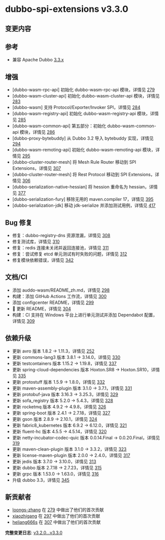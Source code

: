 # dubbo-spi-extensions v3.3.0

## 变更内容

## 参考

- 兼容 Apache Dubbo [3.3.x](https://github.com/apache/dubbo/tree/3.3)

## 增强

- [dubbo-wasm-rpc-api] 初始化 dubbo-wasm-rpc-api 模块，详情见 [279](https://github.com/apache/dubbo-spi-extensions/pull/279)
- [dubbo-wasm-cluster-api] 初始化 dubbo-wasm-cluster-api 模块，详情见 [283](https://github.com/apache/dubbo-spi-extensions/pull/283)
- [dubbo-wasm] 支持 Protocol/Exporter/Invoker SPI，详情见 [284](https://github.com/apache/dubbo-spi-extensions/pull/284)
- [dubbo-wasm-registry-api] 初始化 dubbo-wasm-registry-api 模块，详情见 [285](https://github.com/apache/dubbo-spi-extensions/pull/285)
- [dubbo-wasm-common-api] 第五部分：初始化 dubbo-wasm-common-api 模块，详情见 [286](https://github.com/apache/dubbo-spi-extensions/pull/286)
- [dubbo-proxy-bytebuddy] 从 Dubbo 3.2 导入 bytebuddy 实现，详情见 [294](https://github.com/apache/dubbo-spi-extensions/pull/294)
- [dubbo-wasm-remoting-api] 初始化 dubbo-wasm-remoting-api 模块，详情见 [295](https://github.com/apache/dubbo-spi-extensions/pull/295)
- [dubbo-cluster-router-mesh] 将 Mesh Rule Router 移动到 SPI Extensions，详情见 [307](https://github.com/apache/dubbo-spi-extensions/pull/307)
- [dubbo-cluster-router-mesh] 将 Rest Protocol 移动到 SPI Extensions，详情见 [306](https://github.com/apache/dubbo-spi-extensions/pull/306)
- [dubbo-serialization-native-hessian] 将 hession 重命名为 hessian，详情见 [377](https://github.com/apache/dubbo-spi-extensions/pull/377)
- [dubbo-serialization-fury] 移除无用的 maven.compiler 17，详情见 [395](https://github.com/apache/dubbo-spi-extensions/pull/395)
- [dubbo-serialization-jdk] 移动 jdk-serialize 并添加测试用例，详情见 [417](https://github.com/apache/dubbo-spi-extensions/pull/417)

## Bug 修复

- 修复：dubbo-registry-dns 资源泄漏，详情见 [308](https://github.com/apache/dubbo-spi-extensions/pull/308)
- 修复测试库，详情见 [310](https://github.com/apache/dubbo-spi-extensions/pull/310)
- 修复：redis 连接未关闭并返回连接池，详情见 [311](https://github.com/apache/dubbo-spi-extensions/pull/311)
- 修复：尝试修复 etcd 单元测试有时失败的问题，详情见 [312](https://github.com/apache/dubbo-spi-extensions/pull/312)
- 修复模块依赖错误，详情见 [342](https://github.com/apache/dubbo-spi-extensions/pull/342)

## 文档/CI

- 添加 auddo-wasm/README_zh.md，详情见 [298](https://github.com/apache/dubbo-spi-extensions/pull/298)
- 构建：添加 GitHub Actions 工作流，详情见 [300](https://github.com/apache/dubbo-spi-extensions/pull/300)
- 添加 configcenter README，详情见 [299](https://github.com/apache/dubbo-spi-extensions/pull/299)
- 📝 更新 README，详情见 [304](https://github.com/apache/dubbo-spi-extensions/pull/304)
- 构建：CI 支持在 Windows 平台上进行单元测试并添加 Dependabot 配置，详情见 [309](https://github.com/apache/dubbo-spi-extensions/pull/309)

## 依赖升级

- 更新 avro 版本 1.8.2 -> 1.11.3，详情见 [252](https://github.com/apache/dubbo-spi-extensions/pull/252)
- 更新 commons-lang3 版本 3.8.1 -> 3.14.0，详情见 [330](https://github.com/apache/dubbo-spi-extensions/pull/330)
- 更新 testcontainers 版本 1.15.2 -> 1.19.8，详情见 [337](https://github.com/apache/dubbo-spi-extensions/pull/337)
- 更新 spring-cloud-dependencies 版本 Hoxton.SR8 -> Hoxton.SR10，详情见 [335](https://github.com/apache/dubbo-spi-extensions/pull/335)
- 更新 protostuff 版本 1.5.9 -> 1.8.0，详情见 [332](https://github.com/apache/dubbo-spi-extensions/pull/332)
- 更新 maven-assembly-plugin 版本 3.1.0 -> 3.7.1，详情见 [331](https://github.com/apache/dubbo-spi-extensions/pull/331)
- 更新 protobuf-java 版本 3.16.3 -> 3.25.3，详情见 [329](https://github.com/apache/dubbo-spi-extensions/pull/329)
- 更新 sofa_registry 版本 5.2.0 -> 5.4.3，详情见 [328](https://github.com/apache/dubbo-spi-extensions/pull/328)
- 更新 rocketmq 版本 4.9.2 -> 4.9.8，详情见 [326](https://github.com/apache/dubbo-spi-extensions/pull/326)
- 更新 spring-boot 版本 2.4.1 -> 2.7.18，详情见 [327](https://github.com/apache/dubbo-spi-extensions/pull/327)
- 更新 gson 版本 2.8.9 -> 2.10.1，详情见 [324](https://github.com/apache/dubbo-spi-extensions/pull/324)
- 更新 fabric8_kubernetes 版本 6.9.2 -> 6.12.0，详情见 [321](https://github.com/apache/dubbo-spi-extensions/pull/321)
- 更新 fluent-hc 版本 4.5.5 -> 4.5.14，详情见 [320](https://github.com/apache/dubbo-spi-extensions/pull/320)
- 更新 netty-incubator-codec-quic 版本 0.0.14.Final -> 0.0.20.Final，详情见 [319](https://github.com/apache/dubbo-spi-extensions/pull/319)
- 更新 maven-clean-plugin 版本 3.1.0 -> 3.3.2，详情见 [323](https://github.com/apache/dubbo-spi-extensions/pull/323)
- 更新 license-maven-plugin 版本 2.0.0 -> 2.4.0，详情见 [317](https://github.com/apache/dubbo-spi-extensions/pull/317)
- 更新 jedis 版本 3.7.0 -> 3.10.0，详情见 [313](https://github.com/apache/dubbo-spi-extensions/pull/313)
- 更新 dubbo 版本 2.7.18 -> 2.7.23，详情见 [315](https://github.com/apache/dubbo-spi-extensions/pull/315)
- 更新 grpc 版本 1.53.0 -> 1.63.0，详情见 [316](https://github.com/apache/dubbo-spi-extensions/pull/316)
- 升级 dubbo 3.3，详情见 [345](https://github.com/apache/dubbo-spi-extensions/pull/345)

## 新贡献者

- [loongs-zhang](https://github.com/loongs-zhang) 在 [279](https://github.com/apache/dubbo-spi-extensions/pull/279) 中做出了他们的首次贡献
- [xiaozhigang](https://github.com/xiaozhigang) 在 [297](https://github.com/apache/dubbo-spi-extensions/pull/297) 中做出了他们的首次贡献
- [heliang666s](https://github.com/heliang666s) 在 [307](https://github.com/apache/dubbo-spi-extensions/pull/307) 中做出了他们的首次贡献

**完整变更日志**: [v3.2.0...v3.3.0](https://github.com/apache/dubbo-spi-extensions/compare/v3.2.0...v3.3.0)
```